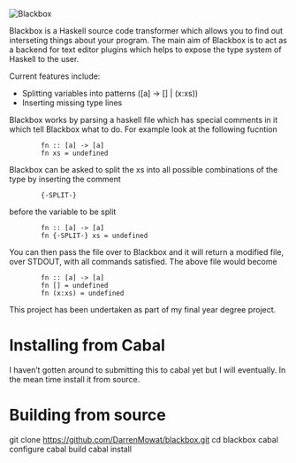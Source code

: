 ![Blackbox](https://raw.github.com/DarrenMowat/blackbox/master/web/Blackbox.png)

Blackbox is a Haskell source code transformer which allows you to find out interseting things about your program. The main aim of Blackbox is to act as a backend for text editor plugins which helps to expose the type system of Haskell to the user.

Current features include: 
* Splitting variables into patterns ([a] -> [] | (x:xs))
* Inserting missing type lines

Blackbox works by parsing a haskell file which has special comments in it which tell Blackbox what to do. For example look at the following fucntion

			fn :: [a] -> [a]
			fn xs = undefined
			
Blackbox can be asked to split the xs into all possible combinations of the type by inserting the comment 

			{-SPLIT-}
			
before the variable to be split

			fn :: [a] -> [a]
			fn {-SPLIT-} xs = undefined
			
You can then pass the file over to Blackbox and it will return a modified file, over STDOUT, with all commands satisfied. The above file would become

			fn :: [a] -> [a]
			fn [] = undefined
			fn (x:xs) = undefined
		 

This project has been undertaken as part of my final year degree project.

Installing from Cabal
=============

I haven’t gotten around to submitting this to cabal yet but I will eventually. In the mean time install it from source.


Building from source 
=============

git clone https://github.com/DarrenMowat/blackbox.git
cd blackbox
cabal configure
cabal build
cabal install 
